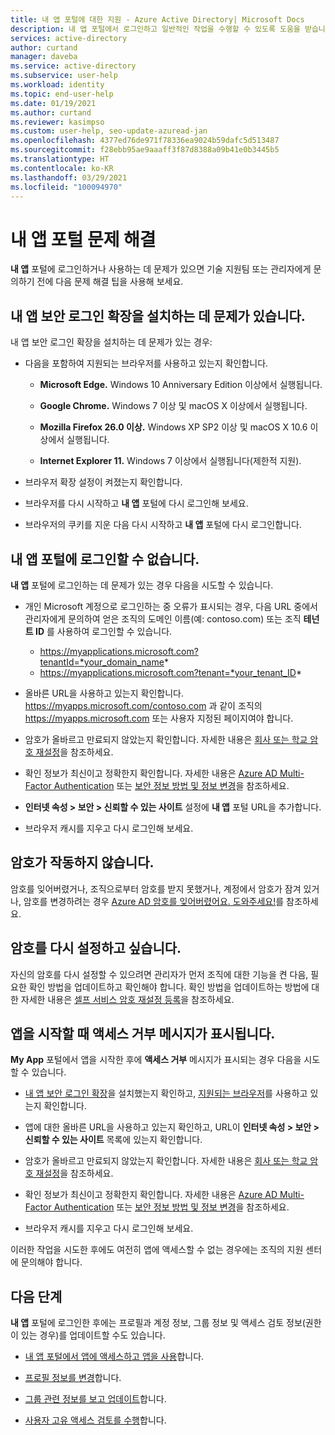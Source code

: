 ```yaml
---
title: 내 앱 포털에 대한 지원 - Azure Active Directory| Microsoft Docs
description: 내 앱 포털에서 로그인하고 일반적인 작업을 수행할 수 있도록 도움을 받습니다.
services: active-directory
author: curtand
manager: daveba
ms.service: active-directory
ms.subservice: user-help
ms.workload: identity
ms.topic: end-user-help
ms.date: 01/19/2021
ms.author: curtand
ms.reviewer: kasimpso
ms.custom: user-help, seo-update-azuread-jan
ms.openlocfilehash: 4377ed76de971f78336ea9024b59dafc5d513487
ms.sourcegitcommit: f28ebb95ae9aaaff3f87d8388a09b41e0b3445b5
ms.translationtype: HT
ms.contentlocale: ko-KR
ms.lasthandoff: 03/29/2021
ms.locfileid: "100094970"
---
```

# <a name="troubleshoot-problems-with-the-my-apps-portal"></a>내 앱 포털 문제 해결

**내 앱** 포털에 로그인하거나 사용하는 데 문제가 있으면 기술 지원팀 또는 관리자에게 문의하기 전에 다음 문제 해결 팁을 사용해 보세요.

## <a name="im-having-trouble-installing-the-my-apps-secure-sign-in-extension"></a>내 앱 보안 로그인 확장을 설치하는 데 문제가 있습니다.

내 앱 보안 로그인 확장을 설치하는 데 문제가 있는 경우:

- 다음을 포함하여 지원되는 브라우저를 사용하고 있는지 확인합니다.

    - **Microsoft Edge.** Windows 10 Anniversary Edition 이상에서 실행됩니다.

    - **Google Chrome.** Windows 7 이상 및 macOS X 이상에서 실행됩니다.

    - **Mozilla Firefox 26.0 이상.** Windows XP SP2 이상 및 macOS X 10.6 이상에서 실행됩니다.

    - **Internet Explorer 11.** Windows 7 이상에서 실행됩니다(제한적 지원).

- 브라우저 확장 설정이 켜졌는지 확인합니다.

- 브라우저를 다시 시작하고 **내 앱** 포털에 다시 로그인해 보세요.

- 브라우저의 쿠키를 지운 다음 다시 시작하고 **내 앱** 포털에 다시 로그인합니다.

## <a name="i-cant-sign-in-to-the-my-apps-portal"></a>**내 앱** 포털에 로그인할 수 없습니다.

**내 앱** 포털에 로그인하는 데 문제가 있는 경우 다음을 시도할 수 있습니다.

- 개인 Microsoft 계정으로 로그인하는 중 오류가 표시되는 경우, 다음 URL 중에서 관리자에게 문의하여 얻은 조직의 도메인 이름(예: contoso.com) 또는 조직 **테넌트 ID** 를 사용하여 로그인할 수 있습니다.

   - https://myapplications.microsoft.com?tenantId=*your_domain_name*
   - https://myapplications.microsoft.com?tenant=*your_tenant_ID*

- 올바른 URL을 사용하고 있는지 확인합니다. https://myapps.microsoft.com/contoso.com 과 같이 조직의 https://myapps.microsoft.com 또는 사용자 지정된 페이지여야 합니다.

- 암호가 올바르고 만료되지 않았는지 확인합니다. 자세한 내용은 [회사 또는 학교 암호 재설정](active-directory-passwords-update-your-own-password.md)을 참조하세요.

- 확인 정보가 최신이고 정확한지 확인합니다. 자세한 내용은 [Azure AD Multi-Factor Authentication](./multi-factor-authentication-end-user-first-time.md) 또는 [보안 정보 방법 및 정보 변경](./security-info-setup-auth-app.md)을 참조하세요.

- **인터넷 속성 > 보안 > 신뢰할 수 있는 사이트** 설정에 **내 앱** 포털 URL을 추가합니다.

- 브라우저 캐시를 지우고 다시 로그인해 보세요.

## <a name="my-password-isnt-working"></a>암호가 작동하지 않습니다.

암호를 잊어버렸거나, 조직으로부터 암호를 받지 못했거나, 계정에서 암호가 잠겨 있거나, 암호를 변경하려는 경우 [Azure AD 암호를 잊어버렸어요. 도와주세요!](active-directory-passwords-update-your-own-password.md)를 참조하세요.

## <a name="i-want-to-be-able-to-reset-my-own-password"></a>암호를 다시 설정하고 싶습니다.

자신의 암호를 다시 설정할 수 있으려면 관리자가 먼저 조직에 대한 기능을 켠 다음, 필요한 확인 방법을 업데이트하고 확인해야 합니다. 확인 방법을 업데이트하는 방법에 대한 자세한 내용은 [셀프 서비스 암호 재설정 등록](active-directory-passwords-reset-register.md)을 참조하세요.

## <a name="im-getting-an-access-denied-message-when-i-start-an-app"></a>앱을 시작할 때 액세스 거부 메시지가 표시됩니다.

**My App** 포털에서 앱을 시작한 후에 **액세스 거부** 메시지가 표시되는 경우 다음을 시도할 수 있습니다.

- [내 앱 보안 로그인 확장](my-apps-portal-end-user-access.md#download-and-install-the-my-apps-secure-sign-in-extension)을 설치했는지 확인하고, [ 지원되는 브라우저](my-apps-portal-end-user-access.md#supported-browsers)를 사용하고 있는지 확인합니다.

- 앱에 대한 올바른 URL을 사용하고 있는지 확인하고, URL이 **인터넷 속성 > 보안 > 신뢰할 수 있는 사이트** 목록에 있는지 확인합니다.

- 암호가 올바르고 만료되지 않았는지 확인합니다. 자세한 내용은 [회사 또는 학교 암호 재설정](active-directory-passwords-update-your-own-password.md)을 참조하세요.

- 확인 정보가 최신이고 정확한지 확인합니다. 자세한 내용은 [Azure AD Multi-Factor Authentication](./multi-factor-authentication-end-user-first-time.md) 또는 [보안 정보 방법 및 정보 변경](./security-info-setup-auth-app.md)을 참조하세요.

- 브라우저 캐시를 지우고 다시 로그인해 보세요.

이러한 작업을 시도한 후에도 여전히 앱에 액세스할 수 없는 경우에는 조직의 지원 센터에 문의해야 합니다.

## <a name="next-steps"></a>다음 단계

**내 앱** 포털에 로그인한 후에는 프로필과 계정 정보, 그룹 정보 및 액세스 검토 정보(권한이 있는 경우)를 업데이트할 수도 있습니다.

- [내 앱 포털에서 앱에 액세스하고 앱을 사용](my-apps-portal-end-user-access.md)합니다.

- [프로필 정보를 변경](./my-account-portal-settings.md)합니다.

- [그룹 관련 정보를 보고 업데이트](my-apps-portal-end-user-groups.md)합니다.

- [사용자 고유 액세스 검토를 수행](my-apps-portal-end-user-access-reviews.md)합니다.
